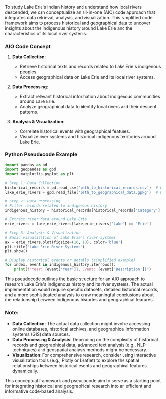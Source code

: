To study Lake Erie's Indian history and understand how local rivers descended, we can conceptualize an all-in-one (AIO) code approach that integrates data retrieval, analysis, and visualization. This simplified code framework aims to process historical and geographical data to uncover insights about the indigenous history around Lake Erie and the characteristics of its local river systems.

### AIO Code Concept

1. **Data Collection**:
   - Retrieve historical texts and records related to Lake Erie's indigenous peoples.
   - Access geographical data on Lake Erie and its local river systems.

2. **Data Processing**:
   - Extract relevant historical information about indigenous communities around Lake Erie.
   - Analyze geographical data to identify local rivers and their descent patterns.

3. **Analysis & Visualization**:
   - Correlate historical events with geographical features.
   - Visualize river systems and historical indigenous territories around Lake Erie.

### Python Pseudocode Example

```python
import pandas as pd
import geopandas as gpd
import matplotlib.pyplot as plt

# Step 1: Data Collection
historical_records = pd.read_csv('path_to_historical_records.csv')  # Placeholder path
lake_erie_rivers = gpd.read_file('path_to_geographical_data.gpkg')  # Placeholder path

# Step 2: Data Processing
# Filter records related to indigenous history
indigenous_history = historical_records[historical_records['Category'] == 'Indigenous']

# Extract river data around Lake Erie
erie_rivers = lake_erie_rivers[lake_erie_rivers['Lake'] == 'Erie']

# Step 3: Analysis & Visualization
# Basic visualization of Lake Erie's river systems
ax = erie_rivers.plot(figsize=(10, 10), color='blue')
plt.title('Lake Erie River Systems')
plt.show()

# Display historical events or details (simplified example)
for index, event in indigenous_history.iterrows():
    print(f"Year: {event['Year']}, Event: {event['Description']}")
```

This pseudocode outlines the basic structure for an AIO approach to research Lake Erie's indigenous history and its river systems. The actual implementation would require specific datasets, detailed historical records, and a more sophisticated analysis to draw meaningful conclusions about the relationship between indigenous histories and geographical features.

### Note:
- **Data Collection**: The actual data collection might involve accessing online databases, historical archives, and geographical information systems (GIS) data sources.
- **Data Processing & Analysis**: Depending on the complexity of historical records and geographical data, advanced text analysis (e.g., NLP techniques) and geospatial analysis methods might be necessary.
- **Visualization**: For comprehensive research, consider using interactive visualization tools (e.g., Plotly or Leaflet) to explore the spatial relationships between historical events and geographical features dynamically.

This conceptual framework and pseudocode aim to serve as a starting point for integrating historical and geographical research into an efficient and informative code-based analysis.
